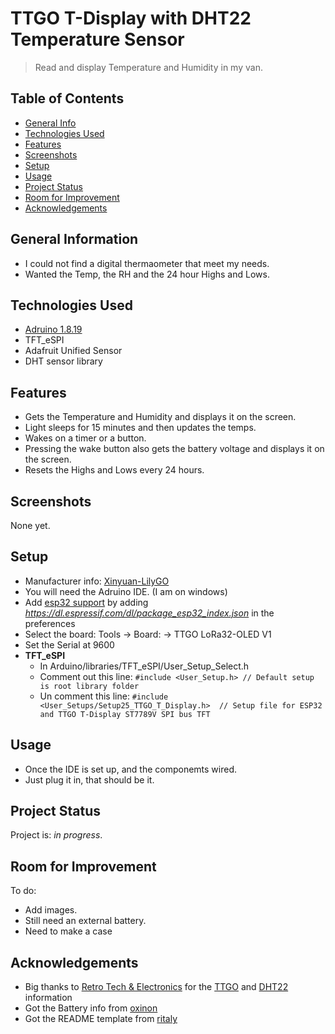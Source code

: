 # TTGO T-Display with DHT22 Temperature Sensor
> Read and display Temperature and Humidity in my van.

## Table of Contents
* [General Info](#general-information)
* [Technologies Used](#technologies-used)
* [Features](#features)
* [Screenshots](#screenshots)
* [Setup](#setup)
* [Usage](#usage)
* [Project Status](#project-status)
* [Room for Improvement](#room-for-improvement)
* [Acknowledgements](#acknowledgements)


## General Information
- I could not find a digital thermaometer that meet my needs.
- Wanted the Temp, the RH and the 24 hour Highs and Lows.


## Technologies Used
- [Adruino 1.8.19](https://www.arduino.cc/en/software)
- TFT_eSPI
- Adafruit Unified Sensor
- DHT sensor library


## Features
- Gets the Temperature and Humidity and displays it on the screen.
- Light sleeps for 15 minutes and then updates the temps.
- Wakes on a timer or a button.
- Pressing the wake button also gets the battery voltage and displays it on the screen.
- Resets the Highs and Lows every 24 hours.


## Screenshots
None yet.


## Setup
- Manufacturer info: [Xinyuan-LilyGO](https://github.com/Xinyuan-LilyGO/TTGO-T-Display)
- You will need the Adruino IDE. (I am on windows)
- Add [esp32 support](https://randomnerdtutorials.com/installing-the-esp32-board-in-arduino-ide-windows-instructions/) by adding *https://dl.espressif.com/dl/package_esp32_index.json* in the preferences
- Select the board: Tools -> Board: -> TTGO LoRa32-OLED V1
- Set the Serial at 9600
- **TFT_eSPI**
	- In Arduino/libraries/TFT_eSPI/User_Setup_Select.h
	- Comment out this line: `#include <User_Setup.h> // Default setup is root library folder`
	- Un comment this line: `#include <User_Setups/Setup25_TTGO_T_Display.h>  // Setup file for ESP32 and TTGO T-Display ST7789V SPI bus TFT`


## Usage
- Once the IDE is set up, and the componemts wired.
- Just plug it in, that should be it.


## Project Status
Project is: _in progress_.


## Room for Improvement
To do:
- Add images.
- Still need an external battery.
- Need to make a case


## Acknowledgements
- Big thanks to [Retro Tech & Electronics](https://www.youtube.com/channel/UC_HRlflCd1ogZBmCu3_Mr0g) for the [TTGO](https://youtu.be/UE1mtlsxfKM) and [DHT22](https://youtu.be/u7277VShso4) information
- Got the Battery info from [oxinon](https://github.com/oxinon/TTGO-T-Display-Name-Badge/blob/master/oxinon-name-badge/oxinon-name-badge.ino)
- Got the README template from [ritaly](https://github.com/ritaly/README-cheatsheet)
